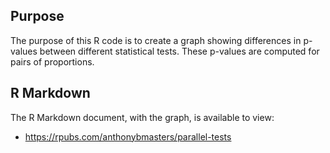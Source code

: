 ## Purpose
The purpose of this R code is to create a graph showing differences in p-values between different statistical tests.
These p-values are computed for pairs of proportions.

## R Markdown
The R Markdown document, with the graph, is available to view:
- https://rpubs.com/anthonybmasters/parallel-tests
